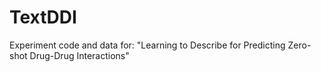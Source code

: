 # TextDDI

Experiment code and data for: "Learning to Describe for Predicting Zero-shot Drug-Drug Interactions"
